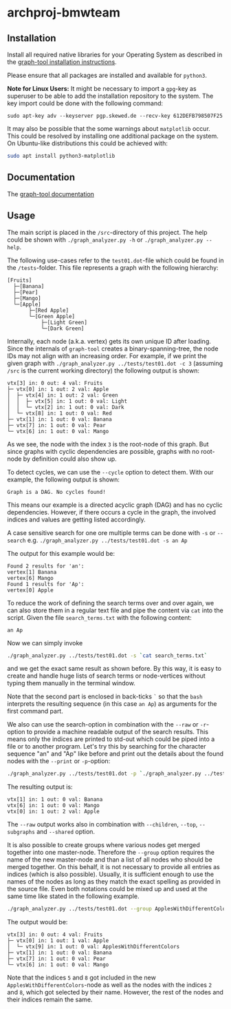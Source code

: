 # archproj-bmwteam

## Installation

Install all required native libraries for your Operating System as described in the 
[graph-tool installation instructions](https://git.skewed.de/count0/graph-tool/wikis/installation-instructions#native-installation).

Please ensure that all packages are installed and available for `python3`.

**Note for Linux Users:** It might be necessary to import a `gpg`-key as superuser to be able to add
the installation repository to the system. The key import could be done with the following command:
```
sudo apt-key adv --keyserver pgp.skewed.de --recv-key 612DEFB798507F25
```

It may also be possible that the some warnings about `matplotlib` occur. This could be resolved by
installing one additional package on the system. On Ubuntu-like distributions this could be achieved
with:
```bash
sudo apt install python3-matplotlib
```

## Documentation

The [graph-tool documentation](https://graph-tool.skewed.de/static/doc/index.html)

## Usage

The main script is placed in the `/src`-directory of this project.
The help could be shown with `./graph_analyzer.py -h` or `./graph_analyzer.py --help`.

The following use-cases refer to the `test01.dot`-file which could be found in the `/tests`-folder.
This file represents a graph with the following hierarchy:

```
[Fruits]
  ├─[Banana]
  ├─[Pear]
  ├─[Mango]
  └─[Apple]
       ├─[Red Apple]
       └─[Green Apple]
           ├─[Light Green]
           └─[Dark Green]
```

Internally, each node (a.k.a. vertex) gets its own unique ID after loading. Since the internals of
`graph-tool` creates a binary-spanning-tree, the node IDs may not align with an increasing order.
For example, if we print the given graph with `./graph_analyzer.py ../tests/test01.dot -c 3` 
(assuming `/src` is the current working directory) the following output is shown:

```
vtx[3] in: 0 out: 4 val: Fruits
├─ vtx[0] in: 1 out: 2 val: Apple
│  ├─ vtx[4] in: 1 out: 2 val: Green
│  │  ├─ vtx[5] in: 1 out: 0 val: Light
│  │  └─ vtx[2] in: 1 out: 0 val: Dark
│  └─ vtx[8] in: 1 out: 0 val: Red
├─ vtx[1] in: 1 out: 0 val: Banana
├─ vtx[7] in: 1 out: 0 val: Pear
└─ vtx[6] in: 1 out: 0 val: Mango
```
As we see, the node with the index `3` is the root-node of this graph. But since graphs with cyclic
dependencies are possible, graphs with no root-node by definition could also show up.

To detect cycles, we can use the `--cycle` option to detect them. With our example, the following
output is shown:
```
Graph is a DAG. No cycles found!
```
This means our example is a directed acyclic graph (DAG) and has no cyclic dependencies. However,
if there occurs a cycle in the graph, the involved indices and values are getting listed
accordingly.

A case sensitive search for one ore multiple terms can be done with `-s` or `--search` e.g.
`./graph_analyzer.py ../tests/test01.dot -s an Ap`

The output for this example would be:
```
Found 2 results for 'an':
vertex[1] Banana
vertex[6] Mango
Found 1 results for 'Ap':
vertex[0] Apple
```
To reduce the work of defining the search terms over and over again, we can also store them in a
regular text file and pipe the content via `cat` into the script. Given the file `search_terms.txt`
with the following content:
```
an Ap
``` 
Now we can simply invoke
```bash
./graph_analyzer.py ../tests/test01.dot -s `cat search_terms.txt`
```
and we get the exact same result as shown before. By this way, it is easy to create and handle
huge lists of search terms or node-vertices without typing them manually in the terminal window.

Note that the second part is enclosed in back-ticks <code>\`</code> so that the `bash` interprets
the resulting sequence (in this case `an Ap`) as arguments for the first command part.

We also can use the search-option in combination with the `--raw` or `-r`-option to provide a 
machine readable output of the search results. This means only the indices are printed to std-out
which could be piped into a file or to another program. Let's try this by searching for the
character sequence "an" and "Ap" like before and print out the details about the found nodes with
the `--print` or `-p`-option:
```bash
./graph_analyzer.py ../tests/test01.dot -p `./graph_analyzer.py ../tests/test01.dot -r -s an Ap`
```

The resulting output is:
```
vtx[1] in: 1 out: 0 val: Banana
vtx[6] in: 1 out: 0 val: Mango
vtx[0] in: 1 out: 2 val: Apple
```
The `--raw` output works also in combination with `--children`, `--top`, `--subgraphs` and
`--shared` option.

It is also possible to create groups where various nodes get merged together into one master-node.
Therefore the `--group` option requires the name of the new master-node and than a list of all
nodes who should be merged together. On this behalf, it is not necessary to provide all entries as
indices (which is also possible). Usually, it is sufficient enough to use the names of the nodes
as long as they match the exact spelling as provided in the source file. Even both notations could
be mixed up and used at the same time like stated in the following example. 
```bash
./graph_analyzer.py ../tests/test01.dot --group ApplesWithDifferentColors 5 Green 8 Dark
```

The output would be:
```
vtx[3] in: 0 out: 4 val: Fruits
├─ vtx[0] in: 1 out: 1 val: Apple
│  └─ vtx[9] in: 1 out: 0 val: ApplesWithDifferentColors
├─ vtx[1] in: 1 out: 0 val: Banana
├─ vtx[7] in: 1 out: 0 val: Pear
└─ vtx[6] in: 1 out: 0 val: Mango
```

Note that the indices `5` and  `8` got included in the new `ApplesWithDifferentColors`-node as well
as the nodes with the indices `2` and `8`, which got selected by their name. However, the rest of
the nodes and their indices remain the same.

